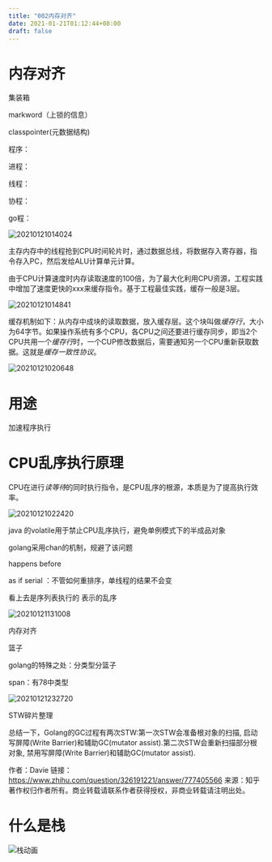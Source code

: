 ```yaml
---
title: "002内存对齐"
date: 2021-01-21T01:12:44+08:00
draft: false
---
```

 <!-- more -->

# 内存对齐

集装箱

markword（上锁的信息）

classpointer(元数据结构)



程序：

进程：

线程：

协程：

go程：


![20210121014024](https://ansoncode.bazhentu.net/myblogtalk/img/20210121014024.png)

主存内存中的线程抢到CPU时间轮片时，通过数据总线，将数据存入寄存器，指令存入PC，然后发给ALU计算单元计算。

由于CPU计算速度时内存读取速度的100倍，为了最大化利用CPU资源，工程实践中增加了速度更快的xxx来缓存指令。基于工程最佳实践，缓存一般是3层。


![20210121014841](https://ansoncode.bazhentu.net/myblogtalk/img/20210121014841.png)

缓存机制如下：从内存中成块的读取数据，放入缓存层。这个块叫做*缓存行*，大小为64字节。如果操作系统有多个CPU，各CPU之间还要进行缓存同步，即当2个CPU共用一个*缓存行*时，一个CUP修改数据后，需要通知另一个CPU重新获取数据。这就是*缓存一致性协议*。

![20210121020648](https://ansoncode.bazhentu.net/myblogtalk/img/20210121020648.png)

# 用途

加速程序执行


# CPU乱序执行原理

CPU在进行*读等待*的同时执行指令，是CPU乱序的根源，本质是为了提高执行效率。

![20210121022420](https://ansoncode.bazhentu.net/myblogtalk/img/20210121022420.png)


java 的volatile用于禁止CPU乱序执行，避免单例模式下的半成品对象

golang采用chan的机制，规避了该问题

 happens before

 as if serial ：不管如何重排序，单线程的结果不会变
 
 看上去是序列表执行的 表示的乱序

 ![20210121131008](https://ansoncode.bazhentu.net/myblogtalk/img/20210121131008.png)

内存对齐


篮子

golang的特殊之处：分类型分篮子

span：有78中类型

![20210121232720](https://ansoncode.bazhentu.net/myblogtalk/img/20210121232720.png)

STW碎片整理




总结一下，Golang的GC过程有两次STW:第一次STW会准备根对象的扫描, 启动写屏障(Write Barrier)和辅助GC(mutator assist).第二次STW会重新扫描部分根对象, 禁用写屏障(Write Barrier)和辅助GC(mutator assist).

作者：Davie
链接：https://www.zhihu.com/question/326191221/answer/777405566
来源：知乎
著作权归作者所有。商业转载请联系作者获得授权，非商业转载请注明出处。


# 什么是栈

![栈动画](https://imgconvert.csdnimg.cn/aHR0cHM6Ly9pbWctYnNzLmNzZG5pbWcuY24vMjAyMDA2MjQwNzEyMTgzMzA1LmdpZg)



